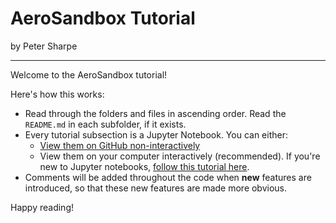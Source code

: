 # AeroSandbox Tutorial

by Peter Sharpe

-----

Welcome to the AeroSandbox tutorial!

Here's how this works: 
* Read through the folders and files in ascending order. Read the `README.md` in each subfolder, if it exists.
* Every tutorial subsection is a Jupyter Notebook. You can either:
  * [View them on GitHub non-interactively](https://github.com/peterdsharpe/AeroSandbox/tree/master/tutorial)
  * View them on your computer interactively (recommended). If you're new to Jupyter notebooks, [follow this tutorial here](https://www.codecademy.com/articles/how-to-use-jupyter-notebooks).
* Comments will be added throughout the code when **new** features are introduced, so that these new features are made more obvious.

Happy reading!